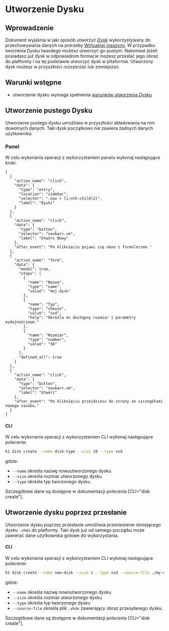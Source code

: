 # Utworzenie Dysku

## Wprowadzenie

Dokument wyjaśnia w jaki sposób utworzyć *[Dysk](/resource/storage/disk.md)* wykorzystywany do przechowywania danych na potrzeby [Wirtualnej maszyny](/resource/compute/virtual-machine.md). W przypadku tworzenia *Dysku* twardego możesz utworzyć go pustym. Natomiast jeżeli posiadasz już dysk w odpowiednim formacie możesz przesłać jego obraz do platformy i na tej podstawie utworzyć dysk w pltaformie. Utworzony dysk możesz w przyszłości rozszerzać lub zmniejszać.

## Warunki wstępne

* utworzenie dysku wymaga spełnienia [warunków utworzenia *Dysku*](/resource/storage/disk.md#utworzenie)

## Utworzenie pustego Dysku

Utworzenie pustego dysku umożliwia w przyszłości składowania na nim dowolnych danych. Taki dysk początkowo nie zawiera żadnych danych użytkownika.

### Panel

W celu wykonania operacji z wykorzystaniem panelu wykonaj następujące kroki:

```guide
[
  {
    "action_name": "click",
    "data": {
      "type": "entry",
      "location": "sidebar",
      "selector": ".nav > li:nth-child(2)",
      "label": "Dyski"
    }
  },
  {
    "action_name": "click",
    "data": {
      "type": "button",
      "selector": "navbar>.vm",
      "label": "Utwórz Nowy"
    },
    "after_event": "Po kliknięciu pojawi się okno z formularzem."
  },
  {
    "action_name": "form",
    "data": {
      "modal": true,
      "steps": [
        {
          "name": "Nazwa",
          "type": "name",
          "value": "moj-dysk"
        },
        {
          "name": "Typ",
          "type": "choose",
          "value": "ssd",
          "help": "Określa on dostępny rozmiar i parametry wydajnościowe."
        },
        {
          "name": "Rozmiar",
          "type": "number",
          "value": "50"
        }
      ],
      "defined_all": true
    }
  },
  {
    "action_name": "click",
    "data": {
      "type": "button",
      "selector": "navbar>.vm",
      "label": "Utwórz"
    },
    "after_event": "Po kliknięciu przejdziesz do strony ze szczegółami nowego zasobu."
  }
]
```
    
#### CLI

W celu wykonania operacji z wykorzystaniem CLI wykonaj następujące polecenie:

```bash
h1 disk create --name disk-type --size 10 --type ssd
```
gdzie:

 * ```--name``` określa nazwę nowoutworzonego dysku
 * ```--size``` określa rozmiar utworzonego dysku
 * ```--type``` określa typ tworzonego dysku

Szczegółowe dane są dostępne w dokumentacji polecenia [CLI="disk create"].

## Utworzenie dysku poprzez przesłanie

Utworzenie dysku poprzez przesłanie umożliwia przeniesienie istniejącego dysku ```.vhdx``` do platformy. Taki dysk już od samego początku może zawierać dane użytkownika gotowe do wykorzystania.

#### CLI

W celu wykonania operacji z wykorzystaniem CLI wykonaj następujące polecenie:

```bash
h1 disk create --name new-disk --size 1 --type ssd --source-file ./my-disk.vhdx
```

gdzie:

 * ```--name``` określa nazwę nowoutworzonego dysku
 * ```--size``` określa rozmiar utworzonego dysku
 * ```--type``` określa typ tworzonego dysku
 * ```--source-file``` określa plik ```.vhdx``` zawierający obraz przesyłanego dysku.

Szczegółowe dane są dostępne w dokumentacji polecenia [CLI="disk create"].
